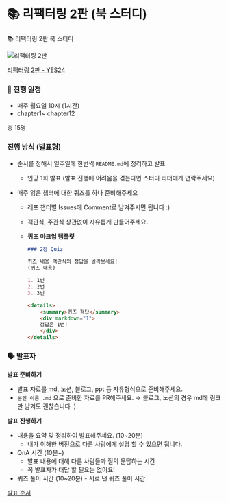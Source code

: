 # 📚 리팩터링 2판 (북 스터디)

<aside>
📚 리팩터링 2판 북 스터디

</aside>

![리팩터링 2판](https://user-images.githubusercontent.com/77133565/210221967-608b81bb-ff00-4d51-bd8d-badec4f2e32d.png)

[리팩터링 2판 - YES24](http://www.yes24.com/Product/Goods/89649360)

<aside>
<h3>📏 진행 일정</h3>

- 매주 월요일 10시 (1시간)
- chapter1~ chapter12

총 15명

</aside>

<aside>
<h3>진행 방식 (발표형)</h3>

- 순서를 정해서 일주일에 한번씩 `README.md`에 정리하고 발표
  - 인당 1회 발표
    (발표 진행에 어려움을 겪는다면 스터디 리더에게 연락주세요)
- 매주 읽은 챕터에 대한 퀴즈를 하나 준비해주세요

  - 레포 챕터별 Issues에 Comment로 남겨주시면 됩니다 :)
  - 객관식, 주관식 상관없이 자유롭게 만들어주세요.
  - **퀴즈 마크업 템플릿**

    ```markdown
    ### 2장 Quiz

    퀴즈 내용 객관식의 정답을 골라보세요!
    (퀴즈 내용)

    1. 1번
    2. 2번
    3. 3번

    <details>
    	<summary>퀴즈 정답</summary>
    	<div markdown="1">    
    	정답은 1번!
    	</div>
    </details>
    ```

</aside>

<aside>
<h3>🗣 발표자</h3>

**발표 준비하기**

- 발표 자료를 md, 노션, 블로그, ppt 등 자유형식으로 준비해주세요.
- `본인 이름_.md` 으로 준비한 자료를 PR해주세요.
  → 블로그, 노션의 경우 md에 링크만 남겨도 괜찮습니다 :)

**발표 진행하기**

- 내용을 요약 및 정리하여 발표해주세요. (10~20분)
  - 내가 이해한 버전으로 다른 사람에게 설명 할 수 있으면 됩니다.
- QnA 시간 (10분+)
  - 발표 내용에 대해 다른 사람들과 질의 문답하는 시간
  - 꼭 발표자가 대답 할 필요는 없어요!
- 퀴즈 풀이 시간 (10~20분) - 서로 낸 퀴즈 풀이 시간
</aside>

[발표 순서](https://prgrms.notion.site/5f7630471f724e6699ddc43f611a3d40)
